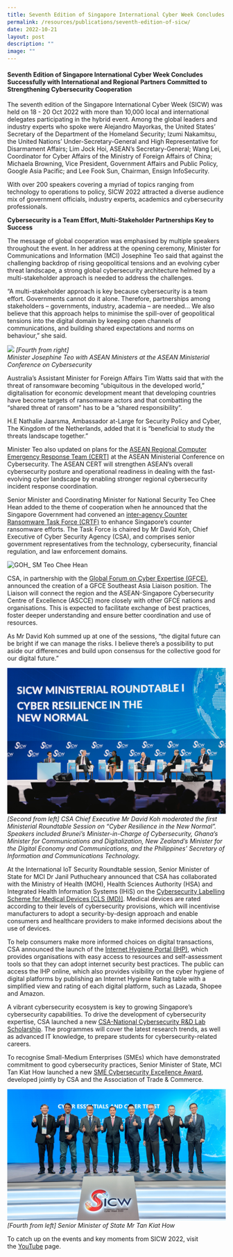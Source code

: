 ```yaml
---
title: Seventh Edition of Singapore International Cyber Week Concludes Successfully
permalink: /resources/publications/seventh-edition-of-sicw/
date: 2022-10-21
layout: post
description: ""
image: ""
---
```

#### **Seventh Edition of Singapore International Cyber Week Concludes Successfully with International and Regional Partners Committed to Strengthening Cybersecurity Cooperation**

The seventh edition of the Singapore International Cyber Week (SICW) was held on 18 - 20 Oct 2022 with more than 10,000 local and international delegates participating in the hybrid event. Among the global leaders and industry experts who spoke were Alejandro Mayorkas, the United States’ Secretary of the Department of the Homeland Security; Izumi Nakamitsu, the United Nations’ Under-Secretary-General and High Representative for Disarmament Affairs; Lim Jock Hoi, ASEAN’s Secretary-General; Wang Lei, Coordinator for Cyber Affairs of the Ministry of Foreign Affairs of China; Michaela Browning, Vice President, Government Affairs and Public Policy, Google Asia Pacific; and Lee Fook Sun, Chairman, Ensign InfoSecurity.

With over 200 speakers covering a myriad of topics ranging from technology to operations to policy, SICW 2022 attracted a diverse audience mix of government officials, industry experts, academics and cybersecurity professionals.

**Cybersecurity is a Team Effort, Multi-Stakeholder Partnerships Key to Success**

The message of global cooperation was emphasised by multiple speakers throughout the event. In her address at the opening ceremony, Minister for Communications and Information (MCI) Josephine Teo said that against the challenging backdrop of rising geopolitical tensions and an evolving cyber threat landscape, a strong global cybersecurity architecture helmed by a multi-stakeholder approach is needed to address the challenges.

“A multi-stakeholder approach is key because cybersecurity is a team effort. Governments cannot do it alone. Therefore, partnerships among stakeholders – governments, industry, academia – are needed… We also believe that this approach helps to minimise the spill-over of geopolitical tensions into the digital domain by keeping open channels of communications, and building shared expectations and norms on behaviour,” she said. 

![](/images/j1040329_edited.jpg)
*[Fourth from right]
<br>Minister Josephine Teo with ASEAN Ministers at the ASEAN Ministerial Conference on Cybersecurity*

Australia’s Assistant Minister for Foreign Affairs Tim Watts said that with the threat of ransomware becoming “ubiquitous in the developed world,” digitalisation for economic development meant that developing countries have become targets of ransomware actors and that combatting the “shared threat of ransom” has to be a “shared responsibility”.

H.E Nathalie Jaarsma, Ambassador at-Large for Security Policy and Cyber, The Kingdom of the Netherlands, added that it is “beneficial to study the threats landscape together.”

Minister Teo also updated on plans for the&nbsp;[ASEAN Regional Computer Emergency Response Team (CERT\]](https://www.csa.gov.sg/News-Events/Press-Releases/2022/establishment-of-asean-regional-computer-emergency-response-team)&nbsp;at the ASEAN Ministerial Conference on Cybersecurity. The ASEAN CERT will strengthen ASEAN’s overall cybersecurity posture and operational readiness in dealing with the fast-evolving cyber landscape by enabling stronger regional cybersecurity incident response coordination.

Senior Minister and Coordinating Minister for National Security Teo Chee Hean added to the theme of cooperation when he announced that the Singapore Government had convened an&nbsp;[inter-agency Counter Ransomware Task Force (CRTF)](https://www.csa.gov.sg/News-Events/Press-Releases/2022/inter-agency-task-force-to-counter-ransomware-threats)&nbsp;to enhance Singapore’s counter ransomware efforts. The Task Force is chaired by Mr David Koh, Chief Executive of Cyber Security Agency (CSA), and comprises senior government representatives from the technology, cybersecurity, financial regulation, and law enforcement domains.

![GOH_ SM Teo Chee Hean](https://www.csa.gov.sg/images/default-source/news/goh_sm-mr-teo-chee-hean.jpg?sfvrsn=2076c6b8_1)

CSA, in partnership with the&nbsp;[Global Forum on Cyber Expertise (GFCE)](https://www.csa.gov.sg/alerts-advisories/Advisories/2022/creation-of-global-forum-on-cyber-expertise-southeast-asia-liaison-position), announced the creation of a GFCE Southeast Asia Liaison position. The Liaison will connect the region and the ASEAN-Singapore Cybersecurity Centre of Excellence (ASCCE) more closely with other GFCE nations and organisations. This is expected to facilitate exchange of best practices, foster deeper understanding and ensure better coordination and use of resources.

As Mr David Koh summed up at one of the sessions, “the digital future can be bright if we can manage the risks. I believe there’s a possibility to put aside our differences and build upon consensus for the collective good for our digital future.”

![](/images/img-197.jpg)
*[Second from left\] CSA Chief Executive Mr David Koh moderated the first Ministerial Roundtable Session on “Cyber Resilience in the New Normal”. Speakers included Brunei’s Minister-in-Charge of Cybersecurity, Ghana’s Minister for Communications and Digitalization, New Zealand’s Minister for the Digital Economy and Communications, and the Philippines’ Secretary of Information and Communications Technology.*

At the International IoT Security Roundtable session, Senior Minister of State for MCI Dr Janil Puthucheary announced that CSA has collaborated with the Ministry of Health (MOH), Health Sciences Authority (HSA) and Integrated Health Information Systems (IHiS) on the&nbsp;[Cybersecurity Labelling Scheme for Medical Devices \[CLS (MD)\]](https://www.csa.gov.sg/News-Events/Press-Releases/2022/cybersecurity-labelling-scheme-for-medical-devices). Medical devices are rated according to their levels of cybersecurity provisions, which will incentivise manufacturers to adopt a security-by-design approach and enable consumers and healthcare providers to make informed decisions about the use of devices.&nbsp;

To help consumers make more informed choices on digital transactions, CSA announced the launch of the&nbsp;[Internet Hygiene Portal (IHP)](https://www.csa.gov.sg/Tips-Resource/internet-hygiene-portal), which provides organisations with easy access to resources and self-assessment tools so that they can adopt internet security best practices. The public can access the IHP online, which also provides visibility on the cyber hygiene of digital platforms by publishing an Internet Hygiene Rating table with a simplified view and rating of each digital platform, such as Lazada, Shopee and Amazon.&nbsp;

A vibrant cybersecurity ecosystem is key to growing Singapore’s cybersecurity capabilities. To drive the development of cybersecurity expertise, CSA launched a new&nbsp;[CSA-National Cybersecurity R&amp;D Lab Scholarship](https://www.csa.gov.sg/News-Events/Press-Releases/2022/csa-launches-the-csa-national-cybersecurity-rnd-lab-scholarship). The programmes will cover the latest research trends, as well as advanced IT knowledge, to prepare students for cybersecurity-related careers.

To recognise Small-Medium Enterprises (SMEs) which have demonstrated commitment to good cybersecurity practices, Senior Minister of State, MCI Tan Kiat How launched a new&nbsp;[SME Cybersecurity Excellence Award](https://www.csa.gov.sg/News-Events/Press-Releases/2022/csa-launches-the-sme-cybersecurity-excellence-award-to-recognize-singapore-business-commitment-to-cybersecurity), developed jointly by CSA and the Association of Trade &amp; Commerce.

![](/images/sicw0234%20-%20cropped.jpg)
*[Fourth from left] Senior Minister of State Mr Tan Kiat How*

To catch up on the events and key moments from SICW 2022, visit the&nbsp;[YouTube](https://www.youtube.com/watch?v=k16svvZ5CnQ&amp;list=PL16bIKOlGnmjcp0r7KPmt4AdAWuZsj8hX)&nbsp;page.